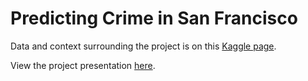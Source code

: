 # Predicting Crime in San Francisco

Data and context surrounding the project is on this [Kaggle page](https://www.kaggle.com/c/sf-crime/discussion).

View the project presentation [here](https://docs.google.com/a/berkeley.edu/presentation/d/1JcpZkVXQVwGmCtJR1yn8Rz-LG-JWqjNKl1N2u7wcWV8/edit?usp=sharing).
